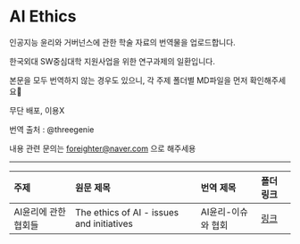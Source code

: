 # AI Ethics

인공지능 윤리와 거버넌스에 관한 학술 자료의 번역물을 업로드합니다.

한국외대 SW중심대학 지원사업을 위한 연구과제의 일환입니다.

본문을 모두 번역하지 않는 경우도 있으니, 각 주제 폴더별 MD파일을 먼저 확인해주세요🙂 

무단 배포, 이용X 

번역 출처 : @threegenie 

내용 관련 문의는 foreighter@naver.com 으로 해주세용

***

|주제|원문 제목|번역 제목|폴더 링크|
|:------|:------|:------|:------|
|AI윤리에 관한 협회들|The ethics of AI - issues and initiatives|AI윤리-이슈와 협회|[링크](https://github.com/threegenie/AI_Ethics/tree/main/AI_Initiatives)|
